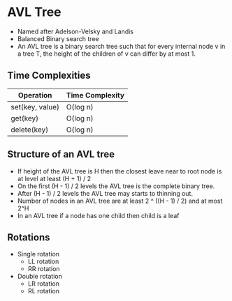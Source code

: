 # AVL Tree
- Named after Adelson-Velsky and Landis
- Balanced Binary search tree
- An AVL tree is a binary search tree such that for every internal node v in a tree T, the height of the children of v can differ by at most 1.

## Time Complexities

| Operation       | Time Complexity |
| --------------- | --------------- |
| set(key, value) | O(log n)        |
| get(key)        | O(log n)        |
| delete(key)     | O(log n)        |

## Structure of an AVL tree
- If height of the AVL tree is H then the closest leave near to root node is at level at least (H + 1) / 2
- On the first (H - 1) / 2 levels the AVL tree is the complete binary tree.
- After (H - 1) / 2 levels the AVL tree may starts to thinning out.
- Number of nodes in an AVL tree are at least 2 ^ ((H - 1) / 2) and at most 2^H
- In an AVL tree if a node has one child then child is a leaf

## Rotations
- Single rotation
    - LL rotation
    - RR rotation
- Double rotation
    - LR rotation
    - RL rotation

